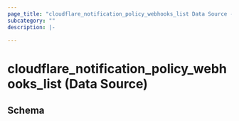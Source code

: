 ```yaml
---
page_title: "cloudflare_notification_policy_webhooks_list Data Source - Cloudflare"
subcategory: ""
description: |-
  
---
```


# cloudflare_notification_policy_webhooks_list (Data Source)




<!-- schema generated by tfplugindocs -->
## Schema


